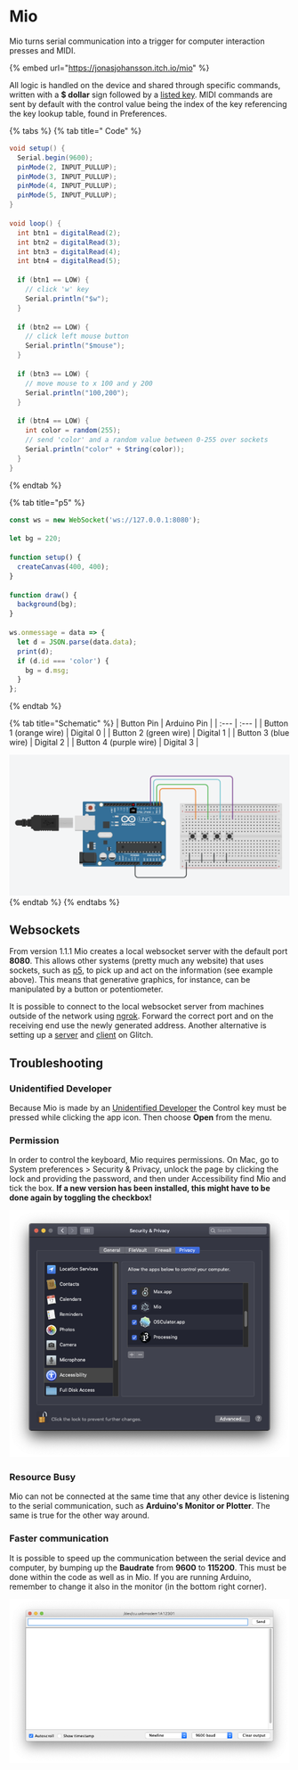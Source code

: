 # Mio

Mio turns serial communication into a trigger for computer interaction presses and MIDI.

{% embed url="https://jonasjohansson.itch.io/mio" %}

All logic is handled on the device and shared through specific commands, written with a **$ dollar** sign followed by a [listed key](https://robotjs.io/docs/syntax#keys). MIDI commands are sent by default with the control value being the index of the key referencing the key lookup table, found in Preferences.

{% tabs %}
{% tab title=" Code" %}
```csharp
void setup() {
  Serial.begin(9600);
  pinMode(2, INPUT_PULLUP);
  pinMode(3, INPUT_PULLUP);
  pinMode(4, INPUT_PULLUP);
  pinMode(5, INPUT_PULLUP);
}

void loop() {
  int btn1 = digitalRead(2);
  int btn2 = digitalRead(3);
  int btn3 = digitalRead(4);
  int btn4 = digitalRead(5);

  if (btn1 == LOW) {
    // click 'w' key
    Serial.println("$w");
  }

  if (btn2 == LOW) {
    // click left mouse button
    Serial.println("$mouse");
  }

  if (btn3 == LOW) {
    // move mouse to x 100 and y 200
    Serial.println("100,200");
  }

  if (btn4 == LOW) {
    int color = random(255);
    // send 'color' and a random value between 0-255 over sockets
    Serial.println("color" + String(color));
  }
}
```
{% endtab %}

{% tab title="p5" %}
```javascript
const ws = new WebSocket('ws://127.0.0.1:8080');

let bg = 220;

function setup() {
  createCanvas(400, 400);
}

function draw() {
  background(bg);
}

ws.onmessage = data => {
  let d = JSON.parse(data.data);
  print(d);
  if (d.id === 'color') {
    bg = d.msg;
  }
};
```
{% endtab %}

{% tab title="Schematic" %}
| Button Pin  | Arduino Pin |
| :--- | :--- |
| Button 1 \(orange wire\) | Digital 0 |
| Button 2 \(green wire\) | Digital 1 |
| Button 3 \(blue wire\) | Digital 2 |
| Button 4 \(purple wire\) | Digital 3 |

![](../.gitbook/assets/image%20%287%29.png)
{% endtab %}
{% endtabs %}

## Websockets

From version 1.1.1 Mio creates a local websocket server with the default port **8080**. This allows other systems \(pretty much any website\) that uses sockets, such as [p5](../software/p5/), to pick up and act on the information \(see example above\). This means that generative graphics, for instance, can be manipulated by a button or potentiometer. 

It is possible to connect to the local websocket server from machines outside of the network using [ngrok](https://ngrok.com/docs). Forward the correct port and on the receiving end use the newly generated address. Another alternative is setting up a [server](https://glitch.com/~mio-server) and [client](https://glitch.com/~mio-client) on Glitch.

## Troubleshooting

### Unidentified Developer

Because Mio is made by an [Unidentified Developer](https://jonasjohansson.se/) the Control key must be pressed while clicking the app icon. Then choose **Open** from the menu.

### Permission

In order to control the keyboard, Mio requires permissions. On Mac, go to System preferences &gt; Security & Privacy, unlock the page by clicking the lock and providing the password, and then under Accessibility find Mio and tick the box. **If a new version has been installed, this might have to be done again by toggling the checkbox!**

![](../.gitbook/assets/permissions.png)

### Resource Busy

Mio can not be connected at the same time that any other device is listening to the serial communication, such as **Arduino's Monitor or Plotter**. The same is true for the other way around.

### Faster communication

It is possible to speed up the communication between the serial device and computer, by bumping up the **Baudrate** from **9600** to **115200**. This must be done within the code as well as in Mio. If you are running Arduino, remember to change it also in the monitor \(in the bottom right corner\).

![](../.gitbook/assets/serial.png)

